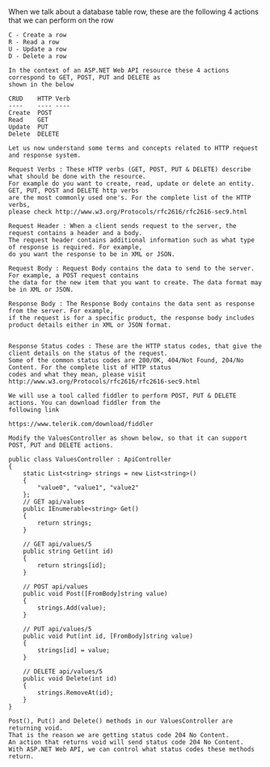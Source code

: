 When we talk about a database table row, these are the following 4 actions that we can perform on the row

    C - Create a row
    R - Read a row
    U - Update a row
    D - Delete a row

    In the context of an ASP.NET Web API resource these 4 actions correspond to GET, POST, PUT and DELETE as 
    shown in the below
    
    CRUD	HTTP Verb
    ----    ---- ----  
    Create	POST
    Read	GET
    Update	PUT
    Delete	DELETE
    
    Let us now understand some terms and concepts related to HTTP request and response system.

    Request Verbs : These HTTP verbs (GET, POST, PUT & DELETE) describe what should be done with the resource. 
    For example do you want to create, read, update or delete an entity. GET, PUT, POST and DELETE http verbs 
    are the most commonly used one's. For the complete list of the HTTP verbs,
    please check http://www.w3.org/Protocols/rfc2616/rfc2616-sec9.html

    Request Header : When a client sends request to the server, the request contains a header and a body. 
    The request header contains additional information such as what type of response is required. For example, 
    do you want the response to be in XML or JSON.

    Request Body : Request Body contains the data to send to the server. For example, a POST request contains 
    the data for the new item that you want to create. The data format may be in XML or JSON.

    Response Body : The Response Body contains the data sent as response from the server. For example, 
    if the request is for a specific product, the response body includes product details either in XML or JSON format.


    Response Status codes : These are the HTTP status codes, that give the client details on the status of the request. 
    Some of the common status codes are 200/OK, 404/Not Found, 204/No Content. For the complete list of HTTP status 
    codes and what they mean, please visit http://www.w3.org/Protocols/rfc2616/rfc2616-sec9.html

    We will use a tool called fiddler to perform POST, PUT & DELETE actions. You can download fiddler from the 
    following link
    
    https://www.telerik.com/download/fiddler

    Modify the ValuesController as shown below, so that it can support POST, PUT and DELETE actions.

    public class ValuesController : ApiController
    {
        static List<string> strings = new List<string>()
        {
            "value0", "value1", "value2"
        };
        // GET api/values
        public IEnumerable<string> Get()
        {
            return strings;
        }

        // GET api/values/5
        public string Get(int id)
        {
            return strings[id];
        }

        // POST api/values
        public void Post([FromBody]string value)
        {
            strings.Add(value);
        }

        // PUT api/values/5
        public void Put(int id, [FromBody]string value)
        {
            strings[id] = value;
        }

        // DELETE api/values/5
        public void Delete(int id)
        {
            strings.RemoveAt(id);
        }
    }

    Post(), Put() and Delete() methods in our ValuesController are returning void. 
    That is the reason we are getting status code 204 No Content. 
    An action that returns void will send status code 204 No Content. 
    With ASP.NET Web API, we can control what status codes these methods return.
